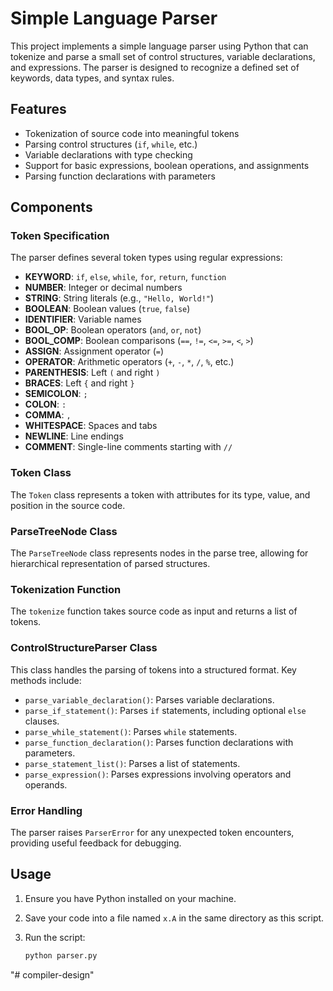 # Simple Language Parser

This project implements a simple language parser using Python that can tokenize and parse a small set of control structures, variable declarations, and expressions. The parser is designed to recognize a defined set of keywords, data types, and syntax rules.

## Features

- Tokenization of source code into meaningful tokens
- Parsing control structures (`if`, `while`, etc.)
- Variable declarations with type checking
- Support for basic expressions, boolean operations, and assignments
- Parsing function declarations with parameters

## Components

### Token Specification

The parser defines several token types using regular expressions:

- **KEYWORD**: `if`, `else`, `while`, `for`, `return`, `function`
- **NUMBER**: Integer or decimal numbers
- **STRING**: String literals (e.g., `"Hello, World!"`)
- **BOOLEAN**: Boolean values (`true`, `false`)
- **IDENTIFIER**: Variable names
- **BOOL_OP**: Boolean operators (`and`, `or`, `not`)
- **BOOL_COMP**: Boolean comparisons (`==`, `!=`, `<=`, `>=`, `<`, `>`)
- **ASSIGN**: Assignment operator (`=`)
- **OPERATOR**: Arithmetic operators (`+`, `-`, `*`, `/`, `%`, etc.)
- **PARENTHESIS**: Left `(` and right `)`
- **BRACES**: Left `{` and right `}`
- **SEMICOLON**: `;`
- **COLON**: `:`
- **COMMA**: `,`
- **WHITESPACE**: Spaces and tabs
- **NEWLINE**: Line endings
- **COMMENT**: Single-line comments starting with `//`

### Token Class

The `Token` class represents a token with attributes for its type, value, and position in the source code.

### ParseTreeNode Class

The `ParseTreeNode` class represents nodes in the parse tree, allowing for hierarchical representation of parsed structures.

### Tokenization Function

The `tokenize` function takes source code as input and returns a list of tokens.

### ControlStructureParser Class

This class handles the parsing of tokens into a structured format. Key methods include:

- `parse_variable_declaration()`: Parses variable declarations.
- `parse_if_statement()`: Parses `if` statements, including optional `else` clauses.
- `parse_while_statement()`: Parses `while` statements.
- `parse_function_declaration()`: Parses function declarations with parameters.
- `parse_statement_list()`: Parses a list of statements.
- `parse_expression()`: Parses expressions involving operators and operands.

### Error Handling

The parser raises `ParserError` for any unexpected token encounters, providing useful feedback for debugging.

## Usage

1. Ensure you have Python installed on your machine.
2. Save your code into a file named `x.A` in the same directory as this script.
3. Run the script:

   ```bash
   python parser.py
"# compiler-design" 
